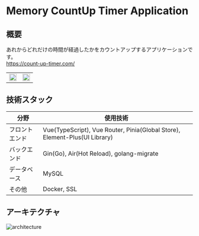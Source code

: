 # Memory CountUp Timer Application

## 概要
あれからどれだけの時間が経過したかをカウントアップするアプリケーションです。<br>
https://count-up-timer.com/

<table>
  <tr>
    <td valign="top"><img width="100%" src="https://user-images.githubusercontent.com/89395132/214588559-ba0fdc15-fd5b-4999-89d2-308b69b2a953.png"></td>
    <td valign="top"><img width="100%" src="https://user-images.githubusercontent.com/89395132/214588033-06dfe971-2dbc-47a3-9860-599a9e67b96d.png"></td>
  </tr>
</table>

## 技術スタック
| 分野 | 使用技術 |
| ---- | ---- |
| フロントエンド | Vue(TypeScript), Vue Router, Pinia(Global Store), Element-Plus(UI Library) |
| バックエンド | Gin(Go), Air(Hot Reload), golang-migrate |
| データベース | MySQL |
| その他 | Docker, SSL |

## アーキテクチャ
![architecture](https://user-images.githubusercontent.com/89395132/214514429-b03197b6-1bbc-4f54-b6eb-2912d943e1bd.png)
